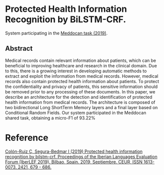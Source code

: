 # Protected Health Information Recognition by BiLSTM-CRF.

System participating in the [Meddocan task (2019)](http://temu.bsc.es/meddocan/).

## Abstract

Medical records contain relevant information about patients, which can be beneficial to improving healthcare and research in the clinical domain. Due to this, there is a growing interest in developing automatic methods to extract and exploit the information from medical records. However, medical records also contain protected health information about patients. To protect the confidentiality and privacy of patients, this sensitive information should be removed prior to any processing of these documents. In this paper, we describe an architecture for the detection and identification of protected health information from medical records. The architecture is composed of two bidirectional Long ShortTerm Memory layers and a final layer based on Conditional Random Fields. Our system participated in the Meddocan shared task, obtaining a micro-F1 of 93.22%

# Reference

[Colón-Ruiz C, Segura-Bedmar I (2019) Protected health information recognition by bilstm-crf. Proceedings of the Iberian Languages Evaluation Forum (IberLEF 2019). Bilbao, Spain. 2019, Septiembre. CEUR, ISSN 1613-0073. 2421, 679 - 686.](http://ceur-ws.org/Vol-2421/MEDDOCAN_paper_6.pdf)
